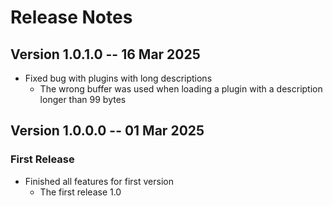 # Release Notes

## Version 1.0.1.0 -- 16 Mar 2025
 * Fixed bug with plugins with long descriptions
   - The wrong buffer was used when loading a plugin with a description longer than 99 bytes
## Version 1.0.0.0 -- 01 Mar 2025
### First Release
 * Finished all features for first version
   - The first release 1.0
